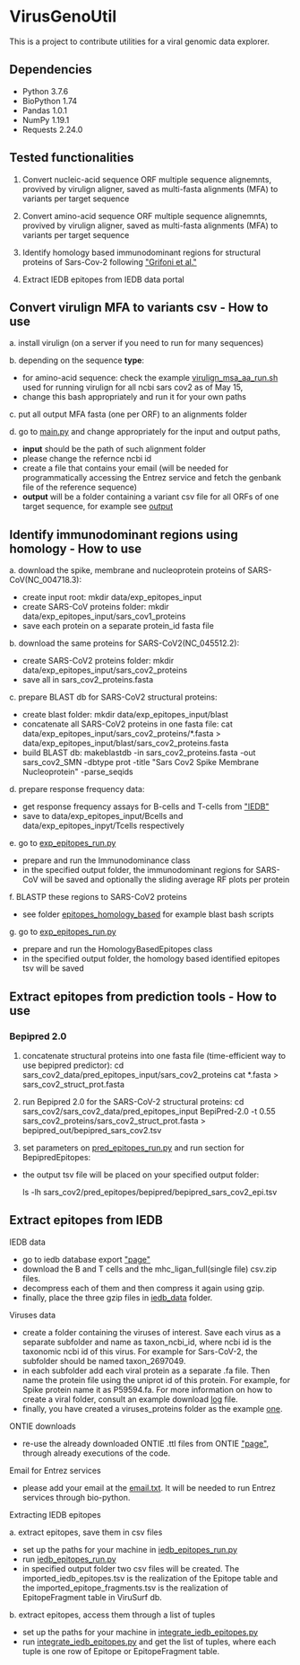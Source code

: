 # VirusGenoUtil
This is a project to contribute utilities for a viral genomic data explorer.

## Dependencies
* Python 3.7.6
* BioPython 1.74
* Pandas 1.0.1
* NumPy 1.19.1
* Requests 2.24.0
## Tested functionalities
1. Convert nucleic-acid sequence ORF multiple sequence alignemnts, provived by virulign aligner, saved as multi-fasta alignments (MFA) to variants per target sequence

2. Convert amino-acid sequence ORF multiple sequence alignemnts, provived by virulign aligner, saved as multi-fasta alignments (MFA) to variants per target sequence

3. Identify homology based immunodominant regions for structural proteins of Sars-Cov-2 following ["Grifoni et al."](https://www.cell.com/cell-host-microbe/fulltext/S1931-3128(20)30166-9)

4. Extract IEDB epitopes from IEDB data portal

## Convert virulign MFA to variants csv - How to use
a. install virulign (on a server if you need to run for many sequences)

b. depending on the sequence **type**:
* for amino-acid sequence:
  check the example [virulign_msa_aa_run.sh](bash/virulign_msa_aa_run.sh) used for running virulign for all ncbi sars cov2 as of May 15, 
* change this bash appropriately and run it for your own paths

c. put all output MFA fasta (one per ORF) to an alignments folder

d. go to [main.py](code/main.py) and change appropriately for the input and output paths,
* **input** should be the path of such alignment folder
* please change the refernce ncbi id
* create a file that contains your email (will be needed for programmatically accessing the Entrez service and fetch the genbank file of the reference sequence)
* **output** will be a folder containing a variant csv file for all ORFs of one target sequence, for example see [output](test/output/test_variants/)

## Identify immunodominant regions using homology - How to use
a. download the spike, membrane and nucleoprotein proteins of SARS-CoV(NC\_004718.3):
* create input root:
  mkdir data/exp\_epitopes\_input
* create SARS-CoV proteins folder:
  mkdir data/exp\_epitopes\_input/sars\_cov1\_proteins
* save each protein on a separate protein\_id fasta file

b. download the same proteins for SARS-CoV2(NC\_045512.2):
* create SARS-CoV2 proteins folder:
  mkdir data/exp\_epitopes\_input/sars\_cov2\_proteins
* save all in sars\_cov2\_proteins.fasta

c. prepare BLAST db for SARS-CoV2 structural proteins:
* create blast folder:
  mkdir data/exp\_epitopes\_input/blast
* concatenate all SARS-CoV2 proteins in one fasta file:
  cat data/exp\_epitopes\_input/sars_cov2\_proteins/*.fasta > data/exp\_epitopes\_input/blast/sars\_cov2\_proteins.fasta
* build BLAST db:
  makeblastdb -in sars\_cov2\_proteins.fasta -out sars\_cov2\_SMN -dbtype prot -title "Sars Cov2 Spike Membrane Nucleoprotein" -parse_seqids

d. prepare response frequency data:
* get response frequency assays for B-cells and T-cells from ["IEDB"](https://www.iedb.org/home_v3.php)
* save to data/exp\_epitopes\_input/Bcells and data/exp\_epitopes\_inpyt/Tcells respectively

e. go to [exp_epitopes_run.py](code/exp_epitopes_run.py)
* prepare and run the Immunodominance class
* in the specified output folder, the immunodominant regions for SARS-CoV will be saved and optionally the sliding average RF plots per protein

f. BLASTP these regions to SARS-CoV2 proteins
* see folder [epitopes_homology_based](epitopes\_homology\_based) for example blast bash scripts

g. go to [exp_epitopes_run.py](code/exp_epitopes_run.py)
* prepare and run the HomologyBasedEpitopes class
* in the specified output folder, the homology based identified epitopes tsv will be saved

## Extract epitopes from prediction tools - How to use

### Bepipred 2.0
1. concatenate structural proteins into one fasta file (time-efficient way to use bepipred predictor):
cd sars\_cov2\_data/pred\_epitopes\_input/sars\_cov2\_proteins
cat *.fasta > sars_cov2_struct_prot.fasta

2. run Bepipred 2.0 for the SARS-CoV-2 structural proteins:
cd sars\_cov2/sars\_cov2\_data/pred\_epitopes\_input
BepiPred-2.0 -t 0.55 sars\_cov2\_proteins/sars\_cov2\_struct\_prot.fasta > bepipred\_out/bepipred\_sars\_cov2.tsv

3. set parameters on [pred_epitopes_run.py](code/pred_epitopes.py) and run section for BepipredEpitopes:
 * the output tsv file will be placed on your specified output folder:

   ls -lh sars\_cov2/pred\_epitopes/bepipred/bepipred\_sars\_cov2\_epi.tsv

## Extract epitopes from IEDB
IEDB data
* go to iedb database export ["page"](http://www.iedb.org/database_export_v3.php)
* download the B and T cells and the mhc_ligan_full(single file) csv.zip files.
* decompress each of them and then compress it again using gzip. 
* finally, place the three gzip files in [iedb_data](data/iedb_input/cell_epitopes) folder.

Viruses data
* create a folder containing the viruses of interest. Save each virus as a separate subfolder and name as taxon_ncbi_id, where ncbi id is the taxonomic ncbi id of this virus. For example for Sars-CoV-2, the subfolder should be named taxon_2697049.
* in each subfolder add each viral protein as a separate .fa file. Then name the protein file using the uniprot id of this protein. For example, for Spike protein name it as P59594.fa. For more information on how to create a viral folder, consult an example download [log](data/iedb_input/viruses_proteins/taxon_2697049/how2download.log) file.
* finally, you have created a viruses_proteins folder as the example [one](data/iedb_input/viruses_proteins).
 
ONTIE downloads
 * re-use the already downloaded ONTIE .ttl files from ONTIE ["page"](https://ontology.iedb.org/ontology), through already executions of the code.
 
Email for Entrez services
 * please add your email at the [email.txt](data/iedb_input/email.txt). It will be needed to run Entrez services through bio-python.
 
Extracting IEDB epitopes

a. extract epitopes, save them in csv files
 * set up the paths for your machine in [iedb_epitopes_run.py](code/iedb_epitopes_run.py)
 * run [iedb_epitopes_run.py](code/iedb_epitopes_run.py)
 * in specified output folder two csv files will be created. The imported_iedb_epitopes.tsv is the realization of the Epitope table and the imported_epitope_fragments.tsv is the realization of EpitopeFragment table in ViruSurf db.

b. extract epitopes, access them through a list of tuples
 * set up the paths for your machine in [integrate_iedb_epitopes.py](code/integrate_iedb_epitopes.py)
 * run [integrate_iedb_epitopes.py](code/integrate_iedb_epitopes.py) and get the list of tuples, where each tuple is one row of Epitope or EpitopeFragment table.
